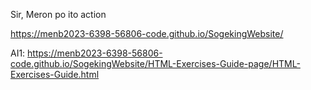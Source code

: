 Sir, Meron po ito action

https://menb2023-6398-56806-code.github.io/SogekingWebsite/

AI1:
https://menb2023-6398-56806-code.github.io/SogekingWebsite/HTML-Exercises-Guide-page/HTML-Exercises-Guide.html
